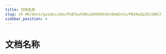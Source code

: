 ```yaml
---
title: 文档名称
slug: zh-HK/docs/guides/wbo/PxB7wuhXNia0XOk8Vohc6HeEnCe/PW34wZp2OiSNdlk4Et0ctGxsnLh
sidebar_position: 4
---
```



# 文档名称

